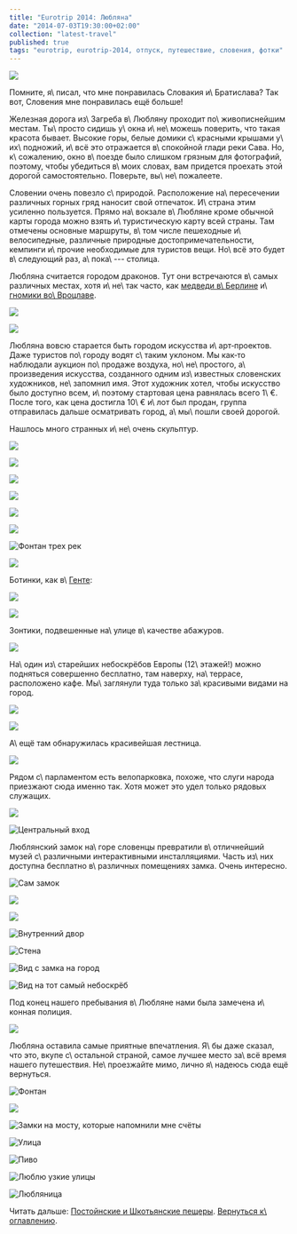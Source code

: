 ```yaml
---
title: "Eurotrip 2014: Любляна"
date: "2014-07-03T19:30:00+02:00"
collection: "latest-travel"
published: true
tags: "eurotrip, eurotrip-2014, отпуск, путешествие, словения, фотки"
---
```


![](/images/travel/2014-06-eurotrip/ljubljana-cover.jpg)

Помните, я\ писал, что мне понравилась Словакия и\ Братислава? Так вот, Словения мне понравилась ещё больше!

<!--more-->

Железная дорога из\ Загреба в\ Любляну проходит по\ живописнейшим местам. Ты\ просто сидишь у\ окна и\ не\ можешь 
поверить, что такая красота бывает. Высокие горы, белые домики с\ красными крышами у\ их\ подножий, и\ всё это 
отражается в\ спокойной глади реки Сава. Но, к\ сожалению, окно в\ поезде было слишком грязным для фотографий, поэтому, 
чтобы убедиться в\ моих словах, вам придется проехать этой дорогой самостоятельно. Поверьте, вы\ не\ пожалеете. 

Словении очень повезло с\ природой. Расположение на\ пересечении различных горных гряд наносит свой отпечаток. И\ страна 
этим усиленно пользуется. Прямо на\ вокзале в\ Любляне кроме обычной карты города можно взять и\ туристическую карту 
всей страны. Там отмечены основные маршруты, в\ том числе пешеходные и\ велосипедные, различные природные 
достопримечательности, кемпинги и\ прочие необходимые для туристов вещи. Но\ всё это будет в\ следующий раз, 
а\ пока\ --- столица.

Любляна считается городом драконов. Тут они встречаются в\ самых различных местах, хотя и\ не\ так часто, как [медведи 
в\ Берлине][berlin] и\ [гномики во\ Вроцлаве][wroclaw].

![](/images/travel/2014-06-eurotrip/ljubljana-dragon-1.jpg)

![](/images/travel/2014-06-eurotrip/ljubljana-dragon-2.jpg)

Любляна вовсю старается быть городом искусства и\ арт&#8209;проектов. Даже туристов по\ городу водят с\ таким уклоном. 
Мы как&#8209;то наблюдали аукцион по\ продаже воздуха, но\ не\ простого, а\ произведения искусства, созданного одним 
из\ известных словенских художников, не\ запомнил имя. Этот художник хотел, чтобы искусство было доступно всем, 
и\ поэтому стартовая цена равнялась всего 1\ €. После того, как цена достигла 10\ € и\ лот был продан, группа 
отправилась дальше осматривать город, а\ мы\ пошли своей дорогой.

Нашлось много странных и\ не\ очень скульптур.

![](/images/travel/2014-06-eurotrip/ljubljana-sculpture-1.jpg)

![](/images/travel/2014-06-eurotrip/ljubljana-sculpture-2.jpg)

![](/images/travel/2014-06-eurotrip/ljubljana-sculpture-3.jpg)

![](/images/travel/2014-06-eurotrip/ljubljana-sculpture-4.jpg)

![](/images/travel/2014-06-eurotrip/ljubljana-sculpture-5.jpg)

![](/images/travel/2014-06-eurotrip/ljubljana-sculpture-6.jpg)

![Фонтан трех рек](/images/travel/2014-06-eurotrip/ljubljana-sculpture-7.jpg "Фонтан трех рек")

![](/images/travel/2014-06-eurotrip/ljubljana-sculpture-8.jpg)

Ботинки, как в\ [Генте][ghent]:

![](/images/travel/2014-06-eurotrip/ljubljana-shoes-1.jpg)

![](/images/travel/2014-06-eurotrip/ljubljana-shoes-2.jpg)

Зонтики, подвешенные на\ улице в\ качестве абажуров.

![](/images/travel/2014-06-eurotrip/ljubljana-umbrella.jpg)

На\ один из\ старейших небоскрёбов Европы (12\ этажей!) можно подняться совершенно бесплатно, там наверху, на\ террасе, 
расположено кафе. Мы\ заглянули туда только за\ красивыми видами на город.

![](/images/travel/2014-06-eurotrip/ljubljana-skyscraper-view-1.jpg)

![](/images/travel/2014-06-eurotrip/ljubljana-skyscraper-view-2.jpg)

А\ ещё там обнаружилась красивейшая лестница.

![](/images/travel/2014-06-eurotrip/ljubljana-skyscraper-stairs.jpg)

Рядом с\ парламентом есть велопарковка, похоже, что слуги народа приезжают сюда именно так. Хотя может это удел только 
рядовых служащих.

![](/images/travel/2014-06-eurotrip/ljubljana-parlament-veloparking.jpg)

![Центральный вход](/images/travel/2014-06-eurotrip/ljubljana-parlament-main-entrance.jpg "Центральный вход")

Люблянский замок на\ горе словенцы превратили в\ отличнейший музей с\ различными интерактивными инсталляциями. Часть 
из\ них доступна бесплатно в\ различных помещениях замка. Очень интересно.

![Сам замок](/images/travel/2014-06-eurotrip/ljubljana-castle.jpg "Сам замок")

![](/images/travel/2014-06-eurotrip/ljubljana-castle-interactive-1.jpg)

![](/images/travel/2014-06-eurotrip/ljubljana-castle-interactive-2.jpg)

![Внутренний двор](/images/travel/2014-06-eurotrip/ljubljana-castle-inner.jpg "Внутренний двор")

![Стена](/images/travel/2014-06-eurotrip/ljubljana-castle-wall.jpg "Стена")

![Вид с замка на город](/images/travel/2014-06-eurotrip/ljubljana-castle-city-view.jpg "Вид с замка на город")

![Вид на тот самый небоскрёб](/images/travel/2014-06-eurotrip/ljubljana-castle-skyscraper-view.jpg "Вид на тот самый небоскрёб")

Под конец нашего пребывания в\ Любляне нами была замечена и\ конная полиция.

![](/images/travel/2014-06-eurotrip/ljubljana-mounted-police.jpg)

Любляна оставила самые приятные впечатления. Я\ бы даже сказал, что это, вкупе с\ остальной страной, самое лучшее место 
за\ всё время нашего путешествия. Не\ проезжайте мимо, лично я\ надеюсь сюда ещё вернуться.

![Фонтан](/images/travel/2014-06-eurotrip/ljubljana-fountain.jpg "Фонтан")

![](/images/travel/2014-06-eurotrip/ljubljana-house.jpg)

![Замки на мосту, которые напомнили мне счёты](/images/travel/2014-06-eurotrip/ljubljana-lockers.jpg "Замки на мосту, которые напомнили мне счёты")

![Улица](/images/travel/2014-06-eurotrip/ljubljana-street.jpg "Улица")

![Пиво](/images/travel/2014-06-eurotrip/ljubljana-beer.jpg "Пиво")

![Люблю узкие улицы](/images/travel/2014-06-eurotrip/ljubljana-narrow-street.jpg "Люблю узкие улицы")

![Любляница](/images/travel/2014-06-eurotrip/ljubljana-river.jpg "Любляница")

Читать дальше: [Постойнские и Шкотьянские пещеры](/post/eurotrip-2014-postojna-skocjan/). 
[Вернуться к\ оглавлению](/post/eurotrip-2014/).

[berlin]: /post/eurotrip-berlin/
[ghent]: /post/eurotrip-ghent/
[wroclaw]: /post/eurotrip-wroclaw/
